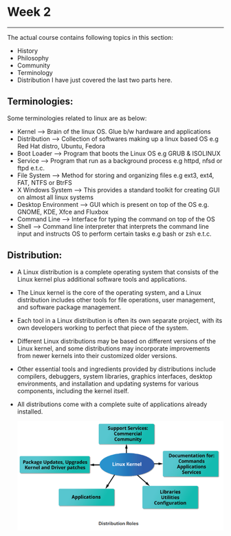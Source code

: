 # Week 2
---

 The actual course contains following topics in this section:
 * History
 * Philosophy
 * Community
 * Terminology
 * Distribution
 I have just covered the last two parts here.

Terminologies:
---

Some terminologies related to linux are as below:

* Kernel                    --> Brain of the linux OS. Glue b/w hardware and applications 
* Distribution              --> Collection of softwares making up a linux based OS e.g Red Hat distro, Ubuntu, Fedora
* Boot Loader               --> Program that boots the Linux OS e.g GRUB & ISOLINUX
* Service                   --> Program that run as a background process e.g httpd, nfsd or ftpd e.t.c.
* File System               --> Method for storing and organizing files e.g ext3, ext4, FAT, NTFS or BtrFS
* X Windows System          --> This provides a standard toolkit for creating GUI on almost all linux systems
* Desktop Environment       --> GUI which is present on top of the OS e.g. GNOME, KDE, Xfce and Fluxbox
* Command Line              --> Interface for typing the command on top of the OS
* Shell                     --> Command line interpreter that interprets the command line input and instructs OS to perform certain tasks e.g bash or zsh e.t.c.        

Distribution:
---

* A Linux distribution is a complete operating system that consists of the Linux kernel plus additional software tools and applications.
* The Linux kernel is the core of the operating system, and a Linux distribution includes other tools for file operations, user management, and software package management.
* Each tool in a Linux distribution is often its own separate project, with its own developers working to perfect that piece of the system.
* Different Linux distributions may be based on different versions of the Linux kernel, and some distributions may incorporate improvements from newer kernels into their customized older versions.
* Other essential tools and ingredients provided by distributions include compilers, debuggers, system libraries, graphics interfaces, desktop environments, and installation and updating systems for various components, including the kernel itself.
* All distributions come with a complete suite of applications already installed.

    ![Alt text](Distribution%20roles.png)
